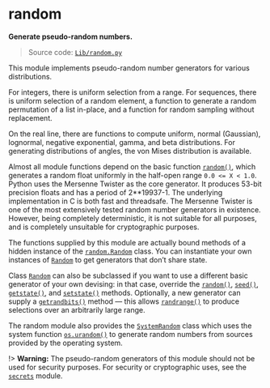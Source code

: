 # random

**Generate pseudo-random numbers.**

> Source code: [`Lib/random.py`](https://github.com/python/cpython/tree/3.11/Lib/random.py)

This module implements pseudo-random number generators for various distributions.

For integers, there is uniform selection from a range. For sequences, there is uniform selection of a random element, a function to generate a random permutation of a list in-place, and a function for random sampling without replacement.

On the real line, there are functions to compute uniform, normal (Gaussian), lognormal, negative exponential, gamma, and beta distributions. For generating distributions of angles, the von Mises distribution is available.

Almost all module functions depend on the basic function [`random()`](/modules/random/random.md), which generates a random float uniformly in the half-open range `0.0 <= X < 1.0`. Python uses the Mersenne Twister as the core generator. It produces 53-bit precision floats and has a period of 2**19937-1. The underlying implementation in C is both fast and threadsafe. The Mersenne Twister is one of the most extensively tested random number generators in existence. However, being completely deterministic, it is not suitable for all purposes, and is completely unsuitable for cryptographic purposes.

The functions supplied by this module are actually bound methods of a hidden instance of the [`random.Random`](/modules/random/class_Random.md) class. You can instantiate your own instances of [`Random`](/modules/random/class_Random.md) to get generators that don’t share state.

Class [`Random`](/modules/random/class_Random.md) can also be subclassed if you want to use a different basic generator of your own devising: in that case, override the [`random()`](/modules/random/random.md), [`seed()`](/modules/random/seed.md), [`getstate()`](/modules/random/getstate.md), and [`setstate()`](/modules/random/setstate.md) methods. Optionally, a new generator can supply a [`getrandbits()`](/modules/random/getrandbits.md) method — this allows [`randrange()`](/modules/random/randrange.md) to produce selections over an arbitrarily large range.

The random module also provides the [`SystemRandom`](/modules/random/SystemRandom.md) class which uses the system function [`os.urandom()`](/modules/os/urandom.md) to generate random numbers from sources provided by the operating system.

!> **Warning:** The pseudo-random generators of this module should not be used for security purposes. For security or cryptographic uses, see the [`secrets`](/modules/secrets/) module.
